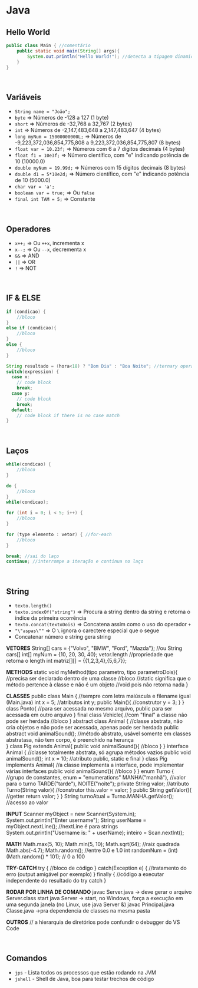 # Java

## Hello World
```java
public class Main { //comentário
    public static void main(String[] args){
        System.out.println("Hello World!"); //detecta a tipagem dinamicamente
    }
}
```

<br>

## Variáveis
- `String name = "João";`
- `byte` => Números de -128 a 127 (1 byte)
- `short` => Números de -32,768 a 32,767 (2 bytes)
- `int` => Números de -2,147,483,648 a 2,147,483,647 (4 bytes)
- `long myNum = 15000000000L;` => Números de -9,223,372,036,854,775,808 a 9,223,372,036,854,775,807 (8 bytes)
- `float var = 10.23f;` => Números com 6 a 7 dígitos decimais (4 bytes)
- `float f1 = 10e3f;` => Número científico, com "e" indicando potência de 10 (10000.0)
- `double myNum = 19.99d;` => Números com 15 dígitos decimais (8 bytes)
- `double d1 = 5*10e2d;` => Número científico, com "e" indicando potência de 10 (5000.0)
- `char var = 'a';`
- `boolean var = true;` => Ou `false`
- `final int TAM = 5;` => Constante

<br>

## Operadores
- `x++;` => Ou `++x`, incrementa x
- `x--;` => Ou `--x`, decrementa x
- `&&` => AND
- `||` => OR
- `!` => NOT

<br>

## IF & ELSE
```java
if (condicao) {
    //bloco
}
else if (condicao){
    //bloco
}
else {
    //bloco
}
```

```java
String resultado = (hora<18) ? "Bom Dia" : "Boa Noite"; //ternary operator, if e else de uma linha
switch(expression) {
  case x:
    // code block
    break;
  case y:
    // code block
    break;
  default:
    // code block if there is no case match
}
```

<br>

## Laços
```java
while(condicao) {
    //bloco
}
```

```java
do {
    //bloco
}
while(condicao);
```

```java
for (int i = 0; i < 5; i++) {
    //bloco
}
```

```java
for (type elemento : vetor) { //for-each
    //bloco
}
```

```java
break; //sai do laço
continue; //interrompe a iteração e continua no laço
```

<br>

## String
- `texto.length()`
- `texto.indexOf("string")` => Procura a string dentro da string e retorna o índice da primeira ocorrência
- `texto.concat(textoDois)` => Concatena assim como o uso do operador `+`
- `"\"aspas\""` => O `\` ignora o carectere especial que o segue
- Concatenar número e string gera string

**VETORES**
String[] cars = {"Volvo", "BMW", "Ford", "Mazda"}; //ou String cars[]
int[] myNum = {10, 20, 30, 40};
vetor.length //propriedade que retorna o length
int matriz[][] = {{1,2,3,4},{5,6,7}};

**METHODS**
static void myMethod(tipo parametro, tipo parametroDois){ //precisa ser declarado dentro de uma classe
    //bloco
    //static significa que o método pertence à classe e não é um objeto
    //void pois não retorna nada
}

**CLASSES**
public class Main { //sempre com letra maiúscula e filename igual (Main.java)
  int x = 5; //atributos
  int y;
  public Main(){ //construtor
      y = 3;
  }
}
class Ponto{ //para ser acessada no mesmo arquivo, public para ser acessada em outro arquivo
}
final class Vehicle{ //com "final" a classe não pode ser herdada
    //bloco
}
abstract class Animal { //classe abstrata, não cria objetos e não pode ser acessada, apenas pode ser herdada
    public abstract void animalSound(); //método abstrato, usável somente em classes abstratasa, não tem corpo, é preenchido na herança  
}
class Pig extends Animal{
    public void animalSound(){
        //bloco
    }
}
interface Animal { //classe totalmente abstrata, só agrupa métodos vazios
    public void animalSound(); 
    int x = 10; //atributo public, static e final
}
class Pig implements Animal{ //a classe implementa a interface, pode implementar várias interfaces
    public void animalSound(){
        //bloco
    }
}
enum Turno { //grupo de constantes, enum = "enumerations"
    MANHA("manhã"), //valor para o turno
    TARDE("tarde"),
    NOITE("noite");
    private String valor; //atributo
    Turno(String valor){ //construtor
        this.valor = valor;
    }
    public String getValor(){ //getter
        return valor;
    }
}
String turnoAtual = Turno.MANHA.getValor(); //acesso ao valor

**INPUT**
Scanner myObject = new Scanner(System.in);
System.out.println("Enter username");
String userName = myObject.nextLine(); //nextLine é para strings
System.out.println("Username is: " + userName);
inteiro = Scan.nextInt();

**MATH**
Math.max(5, 10);
Math.min(5, 10);
Math.sqrt(64); //raiz quadrada
Math.abs(-4.7);
Math.random(); //entre 0.0 e 1.0
int randomNum = (int)(Math.random() * 101);  // 0 a 100

**TRY-CATCH**
try {
    //bloco de código
}
catch(Exception e) {
    //tratamento do erro (output amigável por exemplo)
}
finally {
    //código a executar independente do resultado do try catch
}

**RODAR POR LINHA DE COMANDO**
javac Server.java -> deve gerar o arquivo Server.class
start java Server -> start, no Windows, força a execução em uma segunda janela (no Linux, use java Server &)
javac Principal.java Classe.java ->pra dependencia de classes na mesma pasta

**OUTROS**
// a hierarquia de diretórios pode confundir o debugger do VS Code

<br>

## Comandos
- `jps` - Lista todos os processos que estão rodando na JVM
- `jshell` - Shell de Java, boa para testar trechos de código